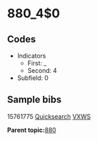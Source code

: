 # 880\_4$0

## Codes

-   Indicators
    -   First: \_
    -   Second: 4
-   Subfield: 0

## Sample bibs

15761775 [Quicksearch](https://search.library.yale.edu/catalog/15761775) [VXWS](http://prodorbis.library.yale.edu:7014/vxws/GetHoldingsService?bibId=15761775)

**Parent topic:**[880](../../tags/880/880.md)

